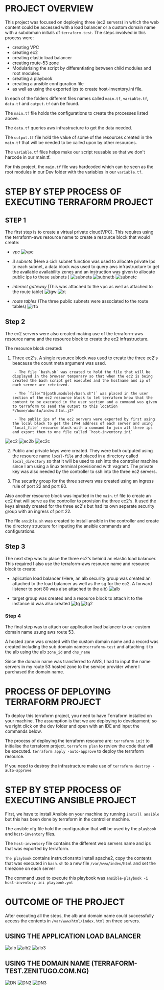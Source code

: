 # PROJECT OVERVIEW
This project was focused on deploying three (ec2 servers) in which the web content could be accessed with a load balancer or a custom domain name with a subdomain initials of `terraform-test`. The steps involved in this process were:
- creating VPC
- creating ec2
- creating elastic load balancer
- creating route-53 zone
- Modularising the script by differentiating between child modules and root modules.
- creating a playbook
- creating a ansible configuration file
- as well as using the exported ips to create host-inventory.ini file.

In each of the folders different files names called `main.tf`, `variable.tf`, `data.tf` and `output.tf` can be found. 

The `main.tf` file holds the configurations to create the processes listed above.

The `data.tf` queries aws infrastructure to get the data needed.

The `output.tf` file hold the value of some of the resources created in the `main.tf` that will be needed to be called upon by other resources.

The `variable.tf` files helps make our script reusable so that we don't harcode in our main.tf.

For this project, the `main.tf` file was hardcoded which can be seen as the root modules in our Dev folder  with the variables in our `variable.tf`. 

# STEP BY STEP PROCESS OF EXECUTING TERRAFORM PROJECT
## STEP 1
The first step is to create a virtual private cloud(VPC). This requires using the terraform-aws resource name to create a resource block that would create:
- *vpc*
![vpc](./images/vpc.png)

- *3 subnets* (Here a cidr subnet function was used to allocate private Ips to each subnet, a data block was used to query aws infrastructure to get the available availability zones and an instruction was given to allocate public ips to these subnets )
![subneta](./images/subnet-a.png)
![subnetb](./images/subnet-b.png)
![subnetc](./images/subnet-c.png)

- *internet gateway* (This was attached to the vpc as well as attached to the route table)
![igw](./images/igw.png)
![rt](./images/rt-1.png)

- *route tables* (The three public subnets were associated to the route tables)
![rtb](./images/rt-2.png)

##  Step 2
The ec2 servers were also created making use of the terraform-aws resource name and the resource block to create the ec2 infrastructure. 

The resource block created:
1. Three ec2's. A single resource block was used to create the three ec2's beacause the count meta argument was used.

        - The file `bash.sh` was created to hold the file that will be displayed in the browser temporary so that when the ec2 is being created the bash script get executed and the hostname and ip of each server are retrieved.

        - The `file("${path.module}/bash.sh")` was placed in the user section of the ec2 resource block to let terraform know that the content to be executed in the user section and a command was given to terraform to send the output to this location */home/ubuntu/index.html.j2*

        - The public ips of the ec2 servers were exported by first using the local block to get the IPv4 address of each server and using `local_file` resource block with a command to join all three ips and export them to one file called `host-inventory.ini`

![ec2](./images/ec2-a.png)
![ec2b](./images/ec2-b.png)
![ec2c](./images/ec2-c.png)

2. Public and private keys were created. They were both outputed using the resource name `local-file` and placed in a directory called `local_directory` so that it will be used to ssh into the controller machine since I am using a linux terminal provisioned with vagrant. The private key was also needed by the controller to ssh into the three ec2 servers. 

3. The security group for the three servers was created using an ingress rule of port 22 and port 80.

Also another resource block was inputted in the `main.tf` file to create an ec2 that will serve as the controller to provision the three ec2's. It used the keys already created for the three ec2's but had its own separate security group with an ingress of port 22.

The file `ansible.sh` was created to install ansible in the controller and create the directory structure for inputing the ansible commands and configurations.

## Step 3
The next step was to place the three ec2's behind an elastic load balancer. This required I also use the terraform-aws resource name and resource block to create:
- aplication load balancer (Here, an alb security group was created an attached to the load balancer as well as the sg for the ec2. A forward listener to port 80 was also attached to the alb)
![alb](./images/alb.png)

- target group was created and a resource block to attach it to the instance id was also created
![tg](./images/tg-1.png) 
![tg2](./images/tg-2.png)

### Step 4
The final step was to attach our application load balancer to our custom domain name usung aws route 53.

A hosted zone was created with the custom domain name and a record was created including the sub domain name`terraform-test` and attaching it to the alb using the alb `zone_id` and `dns_name`

Since the domain name was transferred to AWS, I had to input the name servers in my route 53 hosted zone
to the service provider where I purchased the domain name.

# PROCESS OF DEPLOYING TERRAFORM PROJECT
To deploy this terraform project, you need to have Terraform installed on your machine. The assumption is that we are deploying to development; so we right click on the dev folder and open with an IDE and input the commands below.

The process of deploying the terraform resource are:
`terraform init` to initialise the terraform project.
`terraform plan` to review the code that will be executed.
`terraform apply -auto-approve` to deploy the terraform resource.

If you need to destroy the infrastructure make use of `terraform destroy -auto-approve`



# STEP BY STEP PROCESS OF EXECUTING ANSIBLE PROJECT
First, we have to install Ansible on your machine by running `install ansible` but this has been done by terraform in the controller machine.

The ansible.cfg file hold the configuration that will be used by the `playbook` and `host-inventory` files. 

The `host-inventory` file contains the different web servers name and ips that was exported by terraform.

`The playbook` contains instructionsnto install apache2, copy the contents that was executed in `bash.sh` to a new file `/var/www/index/html` and set the timezone on each server

The command used to execute this playbook was `ansible-playbook -i host-inventory.ini playbook.yml`


# OUTCOME OF THE PROJECT
After executing all the steps, the alb and domain name could successfully access  the contents in `/var/www/html/index.html` on three servers.

## USING THE APPLICATION LOAD BALANCER
![alb](./images/alb-ip1.png)
![alb2](./images/alb-ip2.png)
![alb3](./images/alb-ip3.png)


## USING THE DOMAIN NAME (TERRAFORM-TEST.ZENITUGO.COM.NG)
![DN](./images/test-1.png)
![DN2](./images/test-2.png)
![DN3](./images/test-3.png)




